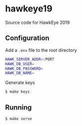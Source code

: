 # hawkeye19

Source code for HawkEye 2019

## Configuration

Add a `.env` file to the root directory

```bash
HAWK_SERVER_ADDR=:PORT
HAWK_DB_USER=
HAWK_DB_PASSWORD=
HAWK_DB_NAME=
```

Generate keys

```bash
$ make keys
```

## Running

```bash
$ make serve
```
